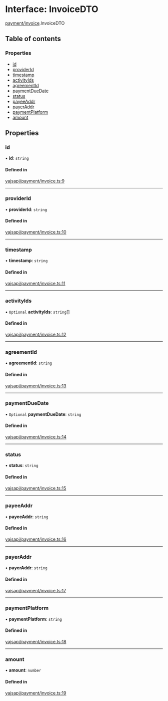 # Interface: InvoiceDTO

[payment/invoice](../modules/payment_invoice.md).InvoiceDTO

## Table of contents

### Properties

- [id](payment_invoice.InvoiceDTO.md#id)
- [providerId](payment_invoice.InvoiceDTO.md#providerid)
- [timestamp](payment_invoice.InvoiceDTO.md#timestamp)
- [activityIds](payment_invoice.InvoiceDTO.md#activityids)
- [agreementId](payment_invoice.InvoiceDTO.md#agreementid)
- [paymentDueDate](payment_invoice.InvoiceDTO.md#paymentduedate)
- [status](payment_invoice.InvoiceDTO.md#status)
- [payeeAddr](payment_invoice.InvoiceDTO.md#payeeaddr)
- [payerAddr](payment_invoice.InvoiceDTO.md#payeraddr)
- [paymentPlatform](payment_invoice.InvoiceDTO.md#paymentplatform)
- [amount](payment_invoice.InvoiceDTO.md#amount)

## Properties

### id

• **id**: `string`

#### Defined in

[yajsapi/payment/invoice.ts:9](https://github.com/golemfactory/yajsapi/blob/87b4066/yajsapi/payment/invoice.ts#L9)

---

### providerId

• **providerId**: `string`

#### Defined in

[yajsapi/payment/invoice.ts:10](https://github.com/golemfactory/yajsapi/blob/87b4066/yajsapi/payment/invoice.ts#L10)

---

### timestamp

• **timestamp**: `string`

#### Defined in

[yajsapi/payment/invoice.ts:11](https://github.com/golemfactory/yajsapi/blob/87b4066/yajsapi/payment/invoice.ts#L11)

---

### activityIds

• `Optional` **activityIds**: `string`[]

#### Defined in

[yajsapi/payment/invoice.ts:12](https://github.com/golemfactory/yajsapi/blob/87b4066/yajsapi/payment/invoice.ts#L12)

---

### agreementId

• **agreementId**: `string`

#### Defined in

[yajsapi/payment/invoice.ts:13](https://github.com/golemfactory/yajsapi/blob/87b4066/yajsapi/payment/invoice.ts#L13)

---

### paymentDueDate

• `Optional` **paymentDueDate**: `string`

#### Defined in

[yajsapi/payment/invoice.ts:14](https://github.com/golemfactory/yajsapi/blob/87b4066/yajsapi/payment/invoice.ts#L14)

---

### status

• **status**: `string`

#### Defined in

[yajsapi/payment/invoice.ts:15](https://github.com/golemfactory/yajsapi/blob/87b4066/yajsapi/payment/invoice.ts#L15)

---

### payeeAddr

• **payeeAddr**: `string`

#### Defined in

[yajsapi/payment/invoice.ts:16](https://github.com/golemfactory/yajsapi/blob/87b4066/yajsapi/payment/invoice.ts#L16)

---

### payerAddr

• **payerAddr**: `string`

#### Defined in

[yajsapi/payment/invoice.ts:17](https://github.com/golemfactory/yajsapi/blob/87b4066/yajsapi/payment/invoice.ts#L17)

---

### paymentPlatform

• **paymentPlatform**: `string`

#### Defined in

[yajsapi/payment/invoice.ts:18](https://github.com/golemfactory/yajsapi/blob/87b4066/yajsapi/payment/invoice.ts#L18)

---

### amount

• **amount**: `number`

#### Defined in

[yajsapi/payment/invoice.ts:19](https://github.com/golemfactory/yajsapi/blob/87b4066/yajsapi/payment/invoice.ts#L19)
